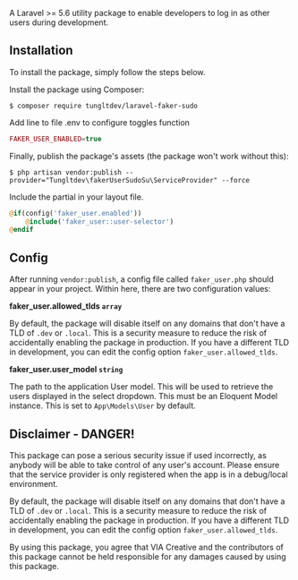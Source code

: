 A Laravel >= 5.6 utility package to enable developers to log in as other users during development.


## Installation
To install the package, simply follow the steps below.

Install the package using Composer:

```
$ composer require tungltdev/laravel-faker-sudo
```

Add line to file .env to configure toggles function

```php
FAKER_USER_ENABLED=true
```

Finally, publish the package's assets (the package won't work without this):

```
$ php artisan vendor:publish --provider="Tungltdev\fakerUserSudoSu\ServiceProvider" --force
```

Include the partial in your layout file.

```php
@if(config('faker_user.enabled'))
    @include('faker_user::user-selector')
@endif
```

## Config
After running `vendor:publish`, a config file called `faker_user.php` should appear in your project. Within here, there are two configuration values:

**faker_user.allowed_tlds `array`**

By default, the package will disable itself on any domains that don't have a TLD of `.dev` or `.local`. This is a security measure to reduce the risk of accidentally enabling the package in production. If you have a different TLD in development, you can edit the config option `faker_user.allowed_tlds`.

**faker_user.user_model `string`**

The path to the application User model. This will be used to retrieve the users displayed in the select dropdown. This must be an Eloquent Model instance. This is set to `App\Models\User` by default.


## Disclaimer - DANGER!
This package can pose a serious security issue if used incorrectly, as anybody will be able to take control of any user's account. Please ensure that the service provider is only registered when the app is in a debug/local environment.

By default, the package will disable itself on any domains that don't have a TLD of `.dev` or `.local`. This is a security measure to reduce the risk of accidentally enabling the package in production. If you have a different TLD in development, you can edit the config option `faker_user.allowed_tlds`.

By using this package, you agree that VIA Creative and the contributors of this package cannot be held responsible for any damages caused by using this package.
